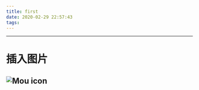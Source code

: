 ```yaml
---
title: first
date: 2020-02-29 22:57:43
tags:
---
```

----------------
# 插入图片
![Mou icon](http://localhost:4000/2020/02/29/QS.png "新手速成Markdown写作教程")
----------
